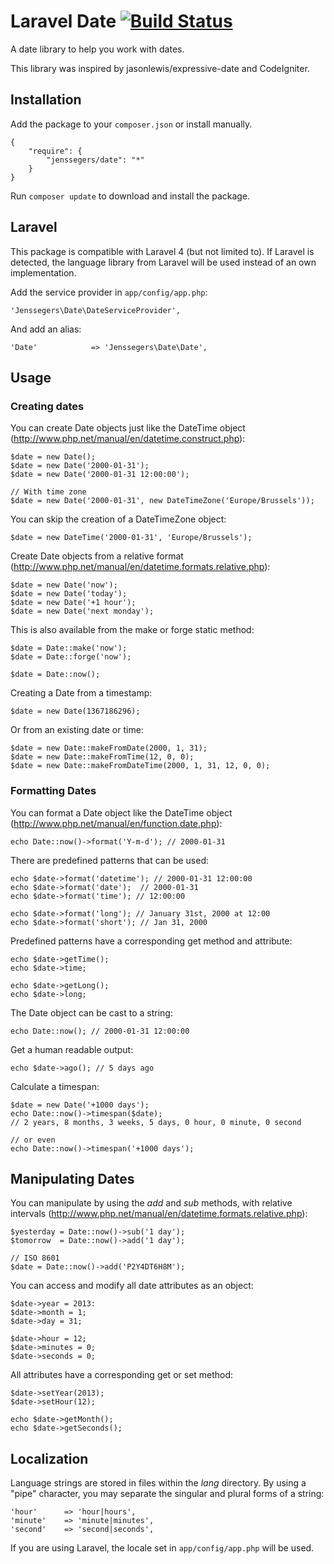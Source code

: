 Laravel Date [![Build Status](https://travis-ci.org/segersjens/Laravel-Date.png?branch=master)](https://travis-ci.org/segersjens/Laravel-Date)
============

A date library to help you work with dates.

This library was inspired by jasonlewis/expressive-date and CodeIgniter.

Installation
------------

Add the package to your `composer.json` or install manually.

    {
        "require": {
            "jenssegers/date": "*"
        }
    }


Run `composer update` to download and install the package.

Laravel
-------

This package is compatible with Laravel 4 (but not limited to). If Laravel is detected, the language library from Laravel will be used instead of an own implementation.

Add the service provider in `app/config/app.php`:

    'Jenssegers\Date\DateServiceProvider',

And add an alias:

    'Date'            => 'Jenssegers\Date\Date',

Usage
-----

### Creating dates

You can create Date objects just like the DateTime object (http://www.php.net/manual/en/datetime.construct.php):

    $date = new Date();
    $date = new Date('2000-01-31');
    $date = new Date('2000-01-31 12:00:00');

    // With time zone
    $date = new Date('2000-01-31', new DateTimeZone('Europe/Brussels'));

You can skip the creation of a DateTimeZone object:

    $date = new DateTime('2000-01-31', 'Europe/Brussels');

Create Date objects from a relative format (http://www.php.net/manual/en/datetime.formats.relative.php):

    $date = new Date('now');
    $date = new Date('today');
    $date = new Date('+1 hour');
    $date = new Date('next monday');

This is also available from the make or forge static method:

    $date = Date::make('now');
    $date = Date::forge('now');

    $date = Date::now();

Creating a Date from a timestamp:

    $date = new Date(1367186296);

Or from an existing date or time:

    $date = new Date::makeFromDate(2000, 1, 31);
    $date = new Date::makeFromTime(12, 0, 0);
    $date = new Date::makeFromDateTime(2000, 1, 31, 12, 0, 0);

### Formatting Dates

You can format a Date object like the DateTime object (http://www.php.net/manual/en/function.date.php):

    echo Date::now()->format('Y-m-d'); // 2000-01-31

There are predefined patterns that can be used:

    echo $date->format('datetime'); // 2000-01-31 12:00:00
    echo $date->format('date');  // 2000-01-31
    echo $date->format('time'); // 12:00:00

    echo $date->format('long'); // January 31st, 2000 at 12:00
    echo $date->format('short'); // Jan 31, 2000

Predefined patterns have a corresponding get method and attribute:

    echo $date->getTime();
    echo $date->time;

    echo $date->getLong();
    echo $date->long;

The Date object can be cast to a string:

    echo Date::now(); // 2000-01-31 12:00:00

Get a human readable output:

    echo $date->ago(); // 5 days ago

Calculate a timespan:

    $date = new Date('+1000 days');
    echo Date::now()->timespan($date);
    // 2 years, 8 months, 3 weeks, 5 days, 0 hour, 0 minute, 0 second

    // or even
    echo Date::now()->timespan('+1000 days');

Manipulating Dates
------------------

You can manipulate by using the *add* and *sub* methods, with relative intervals (http://www.php.net/manual/en/datetime.formats.relative.php):

    $yesterday = Date::now()->sub('1 day');
    $tomorrow  = Date::now()->add('1 day');

    // ISO 8601
    $date = Date::now()->add('P2Y4DT6H8M');

You can access and modify all date attributes as an object:

    $date->year = 2013:
    $date->month = 1;
    $date->day = 31;

    $date->hour = 12;
    $date->minutes = 0;
    $date->seconds = 0;

All attributes have a corresponding get or set method:

    $date->setYear(2013);
    $date->setHour(12);

    echo $date->getMonth();
    echo $date->getSeconds();

Localization
------------

Language strings are stored in files within the *lang* directory. By using a "pipe" character, you may separate the singular and plural forms of a string:

    'hour'      => 'hour|hours',
    'minute'    => 'minute|minutes',
    'second'    => 'second|seconds',

If you are using Laravel, the locale set in `app/config/app.php` will be used.